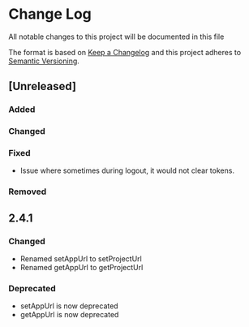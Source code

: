 # Change Log 
All notable changes to this project will be documented in this file

The format is based on [Keep a Changelog](http://keepachangelog.com/)
and this project adheres to [Semantic Versioning](http://semver.org/).

## [Unreleased]
### Added

### Changed

### Fixed
 - Issue where sometimes during logout, it would not clear tokens.

### Removed

## 2.4.1
### Changed
 - Renamed setAppUrl to setProjectUrl
 - Renamed getAppUrl to getProjectUrl
 
### Deprecated
 - setAppUrl is now deprecated
 - getAppUrl is now deprecated
